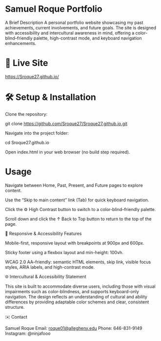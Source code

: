 # Samuel Roque Portfolio

A Brief Description
A personal portfolio website showcasing my past achievements, current involvements, and future goals. The site is designed with accessibility and intercultural awareness in mind, offering a color-blind–friendly palette, high-contrast mode, and keyboard navigation enhancements.

# 🚀 Live Site

https://Sroque27.github.io/

# 🛠️ Setup & Installation

Clone the repository:

git clone https://github.com/Sroque27/Sroque27.github.io.git

Navigate into the project folder:

cd Sroque27.github.io

Open index.html in your web browser (no build step required).

# Usage

Navigate between Home, Past, Present, and Future pages to explore content.

Use the “Skip to main content” link (Tab) for quick keyboard navigation.

Click the ⚙️ High Contrast button to switch to a color-blind–friendly palette.

Scroll down and click the ↑ Back to Top button to return to the top of the page.

📱 Responsive & Accessibility Features

Mobile-first, responsive layout with breakpoints at 900px and 600px.

Sticky footer using a flexbox layout and min-height: 100vh.

WCAG 2.0 AA–friendly: semantic HTML elements, skip link, visible focus styles, ARIA labels, and high-contrast mode.

🌐 Intercultural & Accessibility Statement

This site is built to accommodate diverse users, including those with visual impairments such as color-blindness, and supports keyboard-only navigation. The design reflects an understanding of cultural and ability differences by providing adaptable color schemes and clear, consistent structure.

✉️ Contact

Samuel Roque Email: roque01@allegheny.edu
Phone: 646-831-9149
Instagram: @ninjafooo
